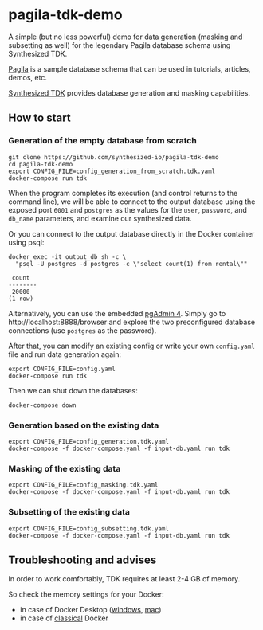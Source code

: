 # pagila-tdk-demo

A simple (but no less powerful) demo for data generation (masking and subsetting as well) for the legendary Pagila database schema using Synthesized TDK.

[Pagila](https://github.com/devrimgunduz/pagila) is a sample database schema that can be used in tutorials, articles, demos, etc.

[Synthesized TDK](https://docs.synthesized.io/tdk/latest/?utm_source=habr&utm_medium=devrel&utm_campaign=datagen) provides database generation and masking capabilities.


## How to start

### Generation of the empty database from scratch

```
git clone https://github.com/synthesized-io/pagila-tdk-demo
cd pagila-tdk-demo
export CONFIG_FILE=config_generation_from_scratch.tdk.yaml
docker-compose run tdk
```

When the program completes its execution (and control returns to the command line), we will be able to connect to the output database using the exposed port `6001` and `postgres` as the values for the `user`, `password`, and `db_name` parameters, and examine our synthesized data.

Or you can connect to the output database directly in the Docker container using psql:
```
docker exec -it output_db sh -c \
  "psql -U postgres -d postgres -c \"select count(1) from rental\""
```

```
 count
--------
 20000
(1 row)
```

Alternatively, you can use the embedded [pgAdmin 4](https://www.pgadmin.org/download). Simply go to http://localhost:8888/browser and explore the two preconfigured database connections (use `postgres` as the password).

After that, you can modify an existing config or write your own `config.yaml` file and run data generation again:
```
export CONFIG_FILE=config.yaml
docker-compose run tdk
```

Then we can shut down the databases:
```
docker-compose down
```

### Generation based on the existing data

```
export CONFIG_FILE=config_generation.tdk.yaml
docker-compose -f docker-compose.yaml -f input-db.yaml run tdk
```

### Masking of the existing data

```
export CONFIG_FILE=config_masking.tdk.yaml
docker-compose -f docker-compose.yaml -f input-db.yaml run tdk
```

### Subsetting of the existing data

```
export CONFIG_FILE=config_subsetting.tdk.yaml
docker-compose -f docker-compose.yaml -f input-db.yaml run tdk
```

## Troubleshooting and advises

In order to work comfortably, TDK requires at least 2-4 GB of memory.

So check the memory settings for your Docker:
- in case of Docker Desktop ([windows](https://docs.docker.com/desktop/settings/windows), [mac](https://docs.docker.com/desktop/settings/mac))
- in case of [classical](https://docs.docker.com/config/containers/resource_constraints) Docker


